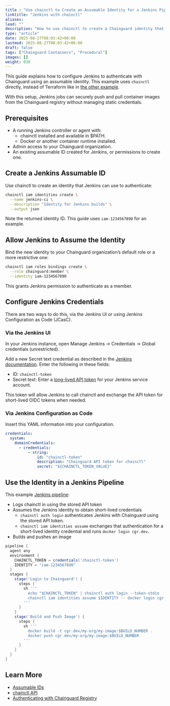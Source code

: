 ```yaml
---
title : "Use chainctl to Create an Assumable Identity for a Jenkins Pipeline"
linktitle: "Jenkins with chainctl"
aliases:
lead: ""
description: "How to use chainctl to create a Chainguard identity that can be assumed by a Jenkins Pipeline."
type: "article"
date: 2025-08-27T08:03:42+00:00
lastmod: 2025-08-27T08:03:42+00:00
draft: false
tags: ["Chainguard Containers", "Procedural"]
images: []
weight: 030
---
```


This guide explains how to configure Jenkins to authenticate with Chainguard using an assumable identity. This example uses `chainctl` directly, instead of Terraform like in [the other example](/chainguard/administration/assumable-ids/identity-examples/jenkins-identity-terraform/).

With this setup, Jenkins jobs can securely push and pull container images from the Chainguard registry without managing static credentials.


## Prerequisites

- A running Jenkins controller or agent with:
    - chainctl installed and available in $PATH.
    - Docker or another container runtime installed.
- Admin access to your Chainguard organization.
- An existing assumable ID created for Jenkins, or permissions to create one.


## Create a Jenkins Assumable ID

Use chainctl to create an identity that Jenkins can use to authenticate:

```sh
chainctl iam identities create \
  --name jenkins-ci \
  --description "Identity for Jenkins builds" \
  --output json
```

Note the returned identity ID. This guide uses `iam-1234567890` for an example.


## Allow Jenkins to Assume the Identity

Bind the new identity to your Chainguard organization’s default role or a more restrictive one:

```sh
chainctl iam roles bindings create \
  --role chainguard:member \
  --identity iam-1234567890
```

This grants Jenkins permission to authenticate as a member.


## Configure Jenkins Credentials

There are two ways to do this, via the Jenkins UI or using Jenkins Configuration as Code (JCasC).

### Via the Jenkins UI

In your Jenkins instance, open Manage Jenkins → Credentials → Global credentials (unrestricted).

Add a new Secret text credential as described in the [Jenkins documentation](https://www.jenkins.io/doc/book/using/using-credentials/). Enter the following in these fields:

- ID: `chainctl-token`
- Secret text: Enter a [long-lived API token](/chainguard/administration/api-tokens/) for your Jenkins service account.

This token will allow Jenkins to call chainctl and exchange the API token for short-lived OIDC tokens when needed.

### Via Jenkins Configuration as Code

Insert this YAML information into your configuration.

```yaml
credentials:
  system:
    domainCredentials:
      - credentials:
          - string:
              id: "chainctl-token"
              description: "Chainguard API token for chainctl"
              secret: "${CHAINCTL_TOKEN_VALUE}"

```


## Use the Identity in a Jenkins Pipeline

This example [Jenkins pipeline](https://www.jenkins.io/doc/book/pipeline/):
- Logs chainctl in using the stored API token
- Assumes the Jenkins identity to obtain short-lived credentials
  - `chainctl auth login` authenticates Jenkins with Chainguard using the stored API token.
  - `chainctl iam identities assume` exchanges that authentication for a short-lived identity credential and runs `docker login cgr.dev`.
- Builds and pushes an image

```groovy
pipeline {
  agent any
  environment {
    CHAINCTL_TOKEN = credentials('chainctl-token')
    IDENTITY = "iam-1234567890"
  }
  stages {
    stage('Login to Chainguard') {
      steps {
        sh '''
          echo "$CHAINCTL_TOKEN" | chainctl auth login --token-stdin
          chainctl iam identities assume $IDENTITY -- docker login cgr.dev
        '''
      }
    }
    stage('Build and Push Image') {
      steps {
        sh '''
          docker build -t cgr.dev/my-org/my-image:$BUILD_NUMBER .
          docker push cgr.dev/my-org/my-image:$BUILD_NUMBER
        '''
      }
    }
  }
}
```


## Learn More

- [Assumable IDs](https://chatgpt.com/chainguard/administration/assumable-ids/)
- [chainctl API](/chainguard/chainguard-cli/install/)
- [Authenticating with Chainguard Registry](https://chatgpt.com/chainguard/chainguard-images/chainguard-registry/authenticating/)